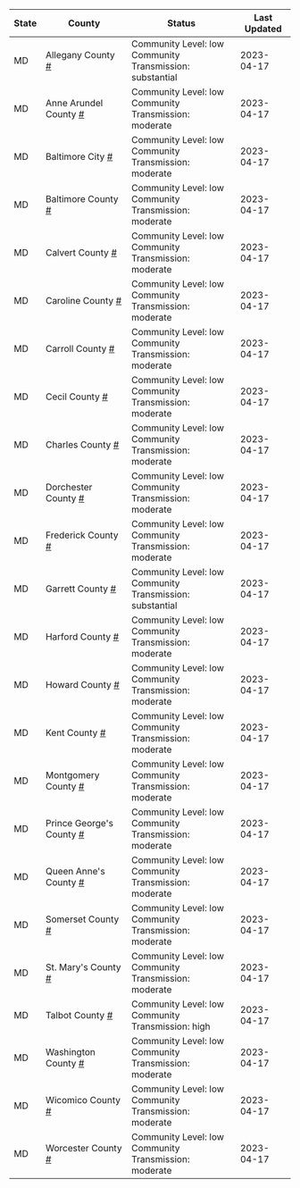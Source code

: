 State | County | Status | Last Updated
--- | --- | --- | --- 
MD | Allegany County <a href="#allegany_county">#</a> | <a name="allegany_county"></a>Community Level: low<br/>Community Transmission: substantial | 2023-04-17
MD | Anne Arundel County <a href="#anne_arundel_county">#</a> | <a name="anne_arundel_county"></a>Community Level: low<br/>Community Transmission: moderate | 2023-04-17
MD | Baltimore City <a href="#baltimore_city">#</a> | <a name="baltimore_city"></a>Community Level: low<br/>Community Transmission: moderate | 2023-04-17
MD | Baltimore County <a href="#baltimore_county">#</a> | <a name="baltimore_county"></a>Community Level: low<br/>Community Transmission: moderate | 2023-04-17
MD | Calvert County <a href="#calvert_county">#</a> | <a name="calvert_county"></a>Community Level: low<br/>Community Transmission: moderate | 2023-04-17
MD | Caroline County <a href="#caroline_county">#</a> | <a name="caroline_county"></a>Community Level: low<br/>Community Transmission: moderate | 2023-04-17
MD | Carroll County <a href="#carroll_county">#</a> | <a name="carroll_county"></a>Community Level: low<br/>Community Transmission: moderate | 2023-04-17
MD | Cecil County <a href="#cecil_county">#</a> | <a name="cecil_county"></a>Community Level: low<br/>Community Transmission: moderate | 2023-04-17
MD | Charles County <a href="#charles_county">#</a> | <a name="charles_county"></a>Community Level: low<br/>Community Transmission: moderate | 2023-04-17
MD | Dorchester County <a href="#dorchester_county">#</a> | <a name="dorchester_county"></a>Community Level: low<br/>Community Transmission: moderate | 2023-04-17
MD | Frederick County <a href="#frederick_county">#</a> | <a name="frederick_county"></a>Community Level: low<br/>Community Transmission: moderate | 2023-04-17
MD | Garrett County <a href="#garrett_county">#</a> | <a name="garrett_county"></a>Community Level: low<br/>Community Transmission: substantial | 2023-04-17
MD | Harford County <a href="#harford_county">#</a> | <a name="harford_county"></a>Community Level: low<br/>Community Transmission: moderate | 2023-04-17
MD | Howard County <a href="#howard_county">#</a> | <a name="howard_county"></a>Community Level: low<br/>Community Transmission: moderate | 2023-04-17
MD | Kent County <a href="#kent_county">#</a> | <a name="kent_county"></a>Community Level: low<br/>Community Transmission: moderate | 2023-04-17
MD | Montgomery County <a href="#montgomery_county">#</a> | <a name="montgomery_county"></a>Community Level: low<br/>Community Transmission: moderate | 2023-04-17
MD | Prince George's County <a href="#prince_george's_county">#</a> | <a name="prince_george's_county"></a>Community Level: low<br/>Community Transmission: moderate | 2023-04-17
MD | Queen Anne's County <a href="#queen_anne's_county">#</a> | <a name="queen_anne's_county"></a>Community Level: low<br/>Community Transmission: moderate | 2023-04-17
MD | Somerset County <a href="#somerset_county">#</a> | <a name="somerset_county"></a>Community Level: low<br/>Community Transmission: moderate | 2023-04-17
MD | St. Mary's County <a href="#st._mary's_county">#</a> | <a name="st._mary's_county"></a>Community Level: low<br/>Community Transmission: moderate | 2023-04-17
MD | Talbot County <a href="#talbot_county">#</a> | <a name="talbot_county"></a>Community Level: low<br/>Community Transmission: high | 2023-04-17
MD | Washington County <a href="#washington_county">#</a> | <a name="washington_county"></a>Community Level: low<br/>Community Transmission: moderate | 2023-04-17
MD | Wicomico County <a href="#wicomico_county">#</a> | <a name="wicomico_county"></a>Community Level: low<br/>Community Transmission: moderate | 2023-04-17
MD | Worcester County <a href="#worcester_county">#</a> | <a name="worcester_county"></a>Community Level: low<br/>Community Transmission: moderate | 2023-04-17
